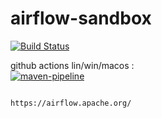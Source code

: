 # airflow-sandbox


[![Build Status](https://travis-ci.com/githubfoam/airflow-sandbox.svg?branch=dev)](https://travis-ci.com/githubfoam/airflow-sandbox)  

github actions lin/win/macos :  
[![maven-pipeline](https://github.com/githubfoam/airflow-sandbox/workflows/airflow-sandbox/badge.svg)](https://github.com/githubfoam/airflow-sandbox/actions?query=workflow%3A%22airflow-sandbox%22+branch%3Adev)  


~~~~

https://airflow.apache.org/

~~~~
